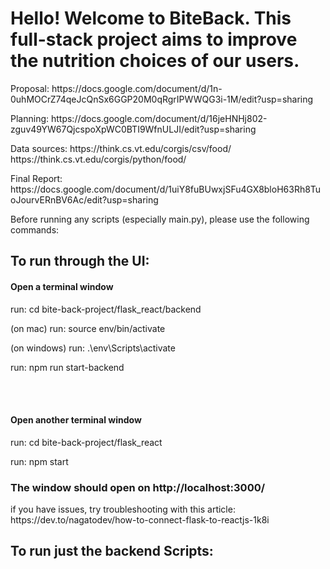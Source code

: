 <h1>Hello! Welcome to BiteBack. This full-stack project aims to improve the nutrition choices of our users.</h1>

<p>Proposal: https://docs.google.com/document/d/1n-0uhMOCrZ74qeJcQnSx6GGP20M0qRgrIPWWQG3i-1M/edit?usp=sharing</p>
<p>Planning: https://docs.google.com/document/d/16jeHNHj802-zguv49YW67QjcspoXpWC0BTI9WfnULJI/edit?usp=sharing</p>
<p>Data sources: https://think.cs.vt.edu/corgis/csv/food/ https://think.cs.vt.edu/corgis/python/food/</p>
<p>Final Report: https://docs.google.com/document/d/1uiY8fuBUwxjSFu4GX8bloH63Rh8TuoJourvERnBV6Ac/edit?usp=sharing</p>

<p>Before running any scripts (especially main.py), please use the following commands:</p>



<h2>To run through the UI:</h2>
<h4>Open a terminal window</h4>
<p>run: cd bite-back-project/flask_react/backend </p>
<p>(on mac) run: source env/bin/activate</p>
<p>(on windows) run: .\env\Scripts\activate</p>
<p>run: npm run start-backend</p>
<br></br>
<h4>Open another terminal window</h4>
<p>run: cd bite-back-project/flask_react</p>
<p>run: npm start</p>
<h3>The window should open on http://localhost:3000/</h3>

<p> if you have issues, try troubleshooting with this article: https://dev.to/nagatodev/how-to-connect-flask-to-reactjs-1k8i</p>


<h2>To run just the backend Scripts:</h2>

